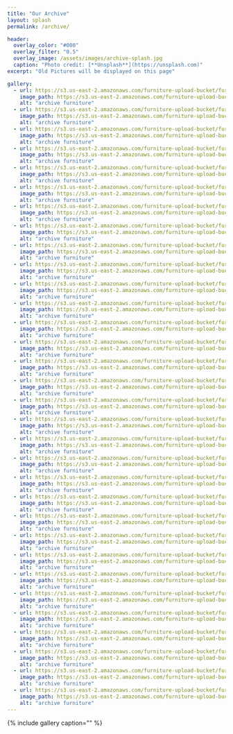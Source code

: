 ```yaml
---
title: "Our Archive"
layout: splash
permalink: /archive/

header:
  overlay_color: "#000"
  overlay_filter: "0.5"
  overlay_image: /assets/images/archive-splash.jpg
  caption: "Photo credit: [**Unsplash**](https://unsplash.com)"
excerpt: "Old Pictures will be displayed on this page"

gallery:
  - url: https://s3.us-east-2.amazonaws.com/furniture-upload-bucket/furniture/173/listing/257images_-_2019-07-10T164054.892.jpeg
    image_path: https://s3.us-east-2.amazonaws.com/furniture-upload-bucket/furniture/173/listing/257images_-_2019-07-10T164054.892.jpeg
    alt: "archive furniture"
  - url: https://s3.us-east-2.amazonaws.com/furniture-upload-bucket/furniture/173/listing/2images_-_2019-07-10T164102.315.jpeg
    image_path: https://s3.us-east-2.amazonaws.com/furniture-upload-bucket/furniture/173/listing/2images_-_2019-07-10T164102.315.jpeg
    alt: "archive furniture"
  - url: https://s3.us-east-2.amazonaws.com/furniture-upload-bucket/furniture/173/listing/258images_-_2019-07-10T164046.640.jpeg
    image_path: https://s3.us-east-2.amazonaws.com/furniture-upload-bucket/furniture/173/listing/258images_-_2019-07-10T164046.640.jpeg
    alt: "archive furniture"
  - url: https://s3.us-east-2.amazonaws.com/furniture-upload-bucket/furniture/265/listing/2IMG_20190402_122110.jpg
    image_path: https://s3.us-east-2.amazonaws.com/furniture-upload-bucket/furniture/265/listing/2IMG_20190402_122110.jpg
    alt: "archive furniture"
  - url: https://s3.us-east-2.amazonaws.com/furniture-upload-bucket/furniture/265/listing/267IMG_20190402_121637.jpg
    image_path: https://s3.us-east-2.amazonaws.com/furniture-upload-bucket/furniture/265/listing/267IMG_20190402_121637.jpg
    alt: "archive furniture"
  - url: https://s3.us-east-2.amazonaws.com/furniture-upload-bucket/furniture/265/listing/268IMG_20190402_121554.jpg
    image_path: https://s3.us-east-2.amazonaws.com/furniture-upload-bucket/furniture/265/listing/268IMG_20190402_121554.jpg
    alt: "archive furniture"
  - url: https://s3.us-east-2.amazonaws.com/furniture-upload-bucket/furniture/265/listing/269IMG_20190402_122101.jpg
    image_path: https://s3.us-east-2.amazonaws.com/furniture-upload-bucket/furniture/265/listing/269IMG_20190402_122101.jpg
    alt: "archive furniture"
  - url: https://s3.us-east-2.amazonaws.com/furniture-upload-bucket/furniture/173/listing/257images_-_2019-07-10T164054.892.jpeg
    image_path: https://s3.us-east-2.amazonaws.com/furniture-upload-bucket/furniture/173/listing/257images_-_2019-07-10T164054.892.jpeg
    alt: "archive furniture"
  - url: https://s3.us-east-2.amazonaws.com/furniture-upload-bucket/furniture/173/listing/2images_-_2019-07-10T164102.315.jpeg
    image_path: https://s3.us-east-2.amazonaws.com/furniture-upload-bucket/furniture/173/listing/2images_-_2019-07-10T164102.315.jpeg
    alt: "archive furniture"
  - url: https://s3.us-east-2.amazonaws.com/furniture-upload-bucket/furniture/173/listing/258images_-_2019-07-10T164046.640.jpeg
    image_path: https://s3.us-east-2.amazonaws.com/furniture-upload-bucket/furniture/173/listing/258images_-_2019-07-10T164046.640.jpeg
    alt: "archive furniture"
  - url: https://s3.us-east-2.amazonaws.com/furniture-upload-bucket/furniture/265/listing/2IMG_20190402_122110.jpg
    image_path: https://s3.us-east-2.amazonaws.com/furniture-upload-bucket/furniture/265/listing/2IMG_20190402_122110.jpg
    alt: "archive furniture"
  - url: https://s3.us-east-2.amazonaws.com/furniture-upload-bucket/furniture/265/listing/267IMG_20190402_121637.jpg
    image_path: https://s3.us-east-2.amazonaws.com/furniture-upload-bucket/furniture/265/listing/267IMG_20190402_121637.jpg
    alt: "archive furniture"
  - url: https://s3.us-east-2.amazonaws.com/furniture-upload-bucket/furniture/265/listing/268IMG_20190402_121554.jpg
    image_path: https://s3.us-east-2.amazonaws.com/furniture-upload-bucket/furniture/265/listing/268IMG_20190402_121554.jpg
    alt: "archive furniture"
  - url: https://s3.us-east-2.amazonaws.com/furniture-upload-bucket/furniture/265/listing/269IMG_20190402_122101.jpg
    image_path: https://s3.us-east-2.amazonaws.com/furniture-upload-bucket/furniture/265/listing/269IMG_20190402_122101.jpg
    alt: "archive furniture"
  - url: https://s3.us-east-2.amazonaws.com/furniture-upload-bucket/furniture/374/listing/55720190727_104402.jpg
    image_path: https://s3.us-east-2.amazonaws.com/furniture-upload-bucket/furniture/374/listing/55720190727_104402.jpg
    alt: "archive furniture"
  - url: https://s3.us-east-2.amazonaws.com/furniture-upload-bucket/furniture/374/listing/55620190727_100748.jpg
    image_path: https://s3.us-east-2.amazonaws.com/furniture-upload-bucket/furniture/374/listing/55620190727_100748.jpg
    alt: "archive furniture"
  - url: https://s3.us-east-2.amazonaws.com/furniture-upload-bucket/furniture/374/listing/55320190727_100732_1564222103384.jpg
    image_path: https://s3.us-east-2.amazonaws.com/furniture-upload-bucket/furniture/374/listing/55320190727_100732_1564222103384.jpg
    alt: "archive furniture"
  - url: https://s3.us-east-2.amazonaws.com/furniture-upload-bucket/furniture/374/listing/2IMG-20150609-WA0000.jpg
    image_path: https://s3.us-east-2.amazonaws.com/furniture-upload-bucket/furniture/374/listing/2IMG-20150609-WA0000.jpg
    alt: "archive furniture"
  - url: https://s3.us-east-2.amazonaws.com/furniture-upload-bucket/furniture/538/listing/2paris_leather_chesterfield_wing_chair.jpg
    image_path: https://s3.us-east-2.amazonaws.com/furniture-upload-bucket/furniture/538/listing/2paris_leather_chesterfield_wing_chair.jpg
    alt: "archive furniture"
  - url: https://s3.us-east-2.amazonaws.com/furniture-upload-bucket/furniture/538/listing/540paris_leather_chesterfield_wing_chair_(1).jpg
    image_path: https://s3.us-east-2.amazonaws.com/furniture-upload-bucket/furniture/538/listing/540paris_leather_chesterfield_wing_chair_(1).jpg
    alt: "archive furniture"
  - url: https://s3.us-east-2.amazonaws.com/furniture-upload-bucket/furniture/538/listing/541images_-_2019-07-27T075654.873.jpeg
    image_path: https://s3.us-east-2.amazonaws.com/furniture-upload-bucket/furniture/538/listing/541images_-_2019-07-27T075654.873.jpeg
    alt: "archive furniture"
  - url: https://s3.us-east-2.amazonaws.com/furniture-upload-bucket/furniture/456/listing/2images_(64).jpeg
    image_path: https://s3.us-east-2.amazonaws.com/furniture-upload-bucket/furniture/456/listing/2images_(64).jpeg
    alt: "archive furniture"
  - url: https://s3.us-east-2.amazonaws.com/furniture-upload-bucket/furniture/456/listing/458images_(63).jpeg
    image_path: https://s3.us-east-2.amazonaws.com/furniture-upload-bucket/furniture/456/listing/458images_(63).jpeg
    alt: "archive furniture"
  - url: https://s3.us-east-2.amazonaws.com/furniture-upload-bucket/furniture/456/listing/459images_(61).jpeg
    image_path: https://s3.us-east-2.amazonaws.com/furniture-upload-bucket/furniture/456/listing/459images_(61).jpeg
    alt: "archive furniture"
  - url: https://s3.us-east-2.amazonaws.com/furniture-upload-bucket/furniture/326/listing/401IMG_20190721_095210_630.jpg
    image_path: https://s3.us-east-2.amazonaws.com/furniture-upload-bucket/furniture/326/listing/401IMG_20190721_095210_630.jpg
    alt: "archive furniture"
  - url: https://s3.us-east-2.amazonaws.com/furniture-upload-bucket/furniture/326/listing/40420190719_092633.jpg
    image_path: https://s3.us-east-2.amazonaws.com/furniture-upload-bucket/furniture/326/listing/40420190719_092633.jpg
    alt: "archive furniture"
  - url: https://s3.us-east-2.amazonaws.com/furniture-upload-bucket/furniture/326/listing/403IMG_20190721_095210_629.jpg
    image_path: https://s3.us-east-2.amazonaws.com/furniture-upload-bucket/furniture/326/listing/403IMG_20190721_095210_629.jpg
    alt: "archive furniture"
  - url: https://s3.us-east-2.amazonaws.com/furniture-upload-bucket/furniture/265/listing/267IMG_20190402_121637.jpg
    image_path: https://s3.us-east-2.amazonaws.com/furniture-upload-bucket/furniture/265/listing/267IMG_20190402_121637.jpg
    alt: "archive furniture"
  - url: https://s3.us-east-2.amazonaws.com/furniture-upload-bucket/furniture/265/listing/274IMG_20190402_122101.jpg
    image_path: https://s3.us-east-2.amazonaws.com/furniture-upload-bucket/furniture/265/listing/274IMG_20190402_122101.jpg
    alt: "archive furniture"
  - url: https://s3.us-east-2.amazonaws.com/furniture-upload-bucket/furniture/265/listing/273IMG_20190402_121554.jpg
    image_path: https://s3.us-east-2.amazonaws.com/furniture-upload-bucket/furniture/265/listing/273IMG_20190402_121554.jpg
    alt: "archive furniture"
  - url: https://s3.us-east-2.amazonaws.com/furniture-upload-bucket/furniture/265/listing/272IMG_20190402_121637.jpg
    image_path: https://s3.us-east-2.amazonaws.com/furniture-upload-bucket/furniture/265/listing/272IMG_20190402_121637.jpg
    alt: "archive furniture"
  - url: https://s3.us-east-2.amazonaws.com/furniture-upload-bucket/furniture/265/listing/270IMG_20190402_122110.jpg
    image_path: https://s3.us-east-2.amazonaws.com/furniture-upload-bucket/furniture/265/listing/270IMG_20190402_122110.jpg
    alt: "archive furniture"
---
```


   {% include gallery caption="" %}
